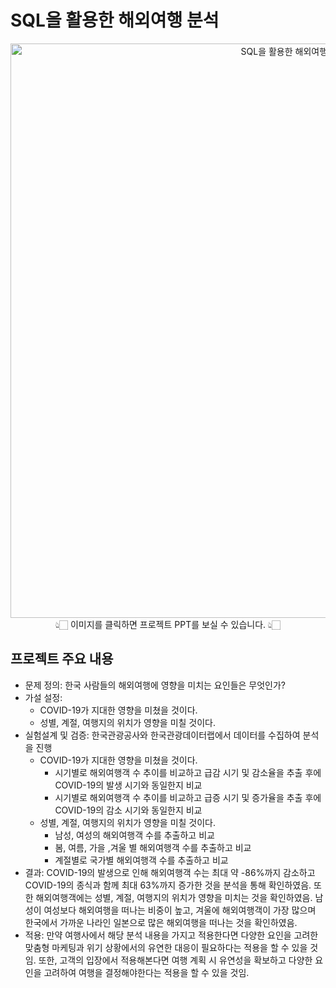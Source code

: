 # SQL을 활용한 해외여행 분석
<div align="center"> <a href="https://github.com/hyenns/SQL_project/blob/main/SQL%E1%84%8B%E1%85%B3%E1%86%AF%20%E1%84%92%E1%85%AA%E1%86%AF%E1%84%8B%E1%85%AD%E1%86%BC%E1%84%92%E1%85%A1%E1%86%AB%20%E1%84%92%E1%85%A2%E1%84%8B%E1%85%AC%E1%84%8B%E1%85%A7%E1%84%92%E1%85%A2%E1%86%BC%20%E1%84%87%E1%85%AE%E1%86%AB%E1%84%89%E1%85%A5%E1%86%A8.pdf"> <img width="919" alt="SQL을 활용한 해외여행 분석 메인" src="https://github.com/user-attachments/assets/24b63883-44a3-48dc-8834-e2fed514980f"> </a> </div> <div align="center"> 👆🏻 이미지를 클릭하면 프로젝트 PPT를 보실 수 있습니다. 👆🏻 </div>

## 프로젝트 주요 내용
- 문제 정의: 한국 사람들의 해외여행에 영향을 미치는 요인들은 무엇인가?
- 가설 설정:
    - COVID-19가 지대한 영향을 미쳤을 것이다.
    - 성별, 계절, 여행지의 위치가 영향을 미칠 것이다.
- 실험설계 및 검증: 한국관광공사와 한국관광데이터랩에서 데이터를 수집하여 분석을 진행
    - COVID-19가 지대한 영향을 미쳤을 것이다.
        - 시기별로 해외여행객 수 추이를 비교하고 급감 시기 및 감소율을 추출 후에 COVID-19의 발생 시기와 동일한지 비교
        - 시기별로 해외여행객 수 추이를 비교하고 급증 시기 및 증가율을 추출 후에 COVID-19의 감소 시기와 동일한지 비교
    - 성별, 계절, 여행지의 위치가 영향을 미칠 것이다.
        - 남성, 여성의 해외여행객 수를 추출하고 비교
        - 봄, 여름, 가을 ,겨울 별 해외여행객 수를 추출하고 비교
        - 계절별로 국가별 해외여행객 수를 추출하고 비교
- 결과: COVID-19의 발생으로 인해 해외여행객 수는 최대 약 -86%까지 감소하고 COVID-19의 종식과 함께 최대 63%까지 증가한 것을 분석을 통해 확인하였음. 또한 해외여행객에는 성별, 계절, 여행지의 위치가 영향을 미치는 것을 확인하였음. 남성이 여성보다 해외여행을 떠나는 비중이 높고, 겨울에 해외여행객이 가장 많으며 한국에서 가까운 나라인 일본으로 많은 해외여행을 떠나는 것을 확인하였음.
- 적용: 만약 여행사에서 해당 분석 내용을 가지고 적용한다면 다양한 요인을 고려한 맞춤형 마케팅과 위기 상황에서의 유연한 대응이 필요하다는 적용을 할 수 있을 것임. 또한, 고객의 입장에서 적용해본다면 여행 계획 시 유연성을 확보하고 다양한 요인을 고려하여 여행을 결정해야한다는 적용을 할 수 있을 것임.
